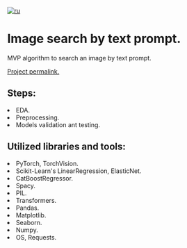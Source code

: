 [![ru](https://img.shields.io/badge/lang-ru-red.svg)](README.md)

# Image search by text prompt. 
MVP algorithm to search an image by text prompt.<br>

[Project permalink.](https://github.com/mrBrain101/Yandex_Practicum_projects/blob/054e196015631f9a11eca44a5cb660d7cfc179c1/ML_DL_Prompt_image_search/prompt_image_search_distr_RUS.ipynb)

## Steps:
<li>EDA. 
<li>Preprocessing. 
<li>Models validation ant testing.
  
## Utilized libraries and tools:
<li>PyTorch, TorchVision.
<li>Scikit-Learn's LinearRegression, ElasticNet. 
<li>CatBoostRegressor.
<li>Spacy.
<li>PIL.
<li>Transformers.
<li>Pandas. 
<li>Matplotlib. 
<li>Seaborn. 
<li>Numpy. 
<li>OS, Requests.
